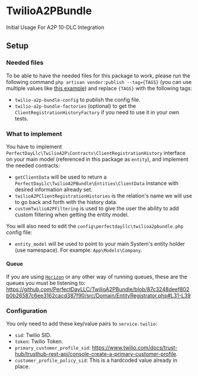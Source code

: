 # TwilioA2PBundle
Initial Usage For A2P 10-DLC Integration

## Setup
### Needed files
To be able to have the needed files for this package to work, please run the following command
`php artisan vendor:publish --tag={TAGS}` (you can use multiple values like
[this example](https://laravel.com/docs/8.x/artisan#option-arrays)) and replace `{TAGS}` with the following tags:
* `twilio-a2p-bundle-config` to publish the config file.
* `twilio-a2p-bundle-factories` (optional) to get the `ClientRegistrationHistoryFactory` if you need to use it in your
own tests.

### What to implement
You have to implement `PerfectDayLlc\TwilioA2P\Contracts\ClientRegistrationHistory` interface on your main model
(referenced in this package as `entity`), and implement the needed contracts:
* `getClientData` will be used to return a `PerfectDayLlc\TwilioA2PBundle\Entities\ClientData` instance with desired
information already set.
* `twilioA2PClientRegistrationHistories` is the relation's name we will use to go back and forth with the history data.
* `customTwilioA2PFiltering` is used to give the user the ability to add custom filtering when getting the entity model.

You will also need to edit the `config\perfectdayllc\twilioa2pbundle.php` config file:
* `entity_model` will be used to point to your main System's entity holder (use namespace).
For example: `App\Models\Company`.

#### Queue
If you are using [`Horizon`](https://github.com/laravel/horizon) or any other way of running queues, these are the queues you must be listening to:
https://github.com/PerfectDayLLC/TwilioA2PBundle/blob/87c3248deef802b0b26587c6ee3162cacd387f90/src/Domain/EntityRegistrator.php#L31-L39

### Configuration
You only need to add these key/value pairs to `service.twilio`:
* `sid`: Twilio SID.
* `token`: Twilio Token.
* `primary_customer_profile_sid`: https://www.twilio.com/docs/trust-hub/trusthub-rest-api/console-create-a-primary-customer-profile.
* `customer_profile_policy_sid`: This is a hardcoded value already in place.
